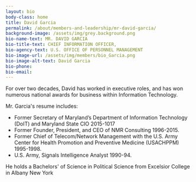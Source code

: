 ```yaml
---
layout: bio
body-class: home
title: David Garcia
permalink: /about/members-and-leadership/mr-david-garcia/
background-image: /assets/img/grey.background.png
bio-name-text: MR. DAVID GARCIA
bio-title-text: CHIEF INFORMATION OFFICER,
bio-agency-text: U.S. OFFICE OF PERSONNEL MANAGEMENT
bio-image-url: /assets/img/members/bio_Garcia.png
bio-image-alt-text: David Garcia
bio-phone:
bio-email:
---
```


For over two decades, David has worked in executive roles, and has won numerous national awards for business within Information Technology.

Mr. Garcia's resume includes:
<ul>
<li>Former Secretary of Maryland’s Department of Information Technology (DoIT) and Maryland State CIO 2015-1017</li>
<li>Former Founder, President, and CEO of NMR Consulting 1996-2015.</li>
<li>Former Chief of Telecom/Network Management with the U.S. Army Center for Health Promotion and Preventive Medicine (USACHPPM) 1995-1998.</li>
<li>U.S. Army, Signals Intelligence Analyst 1990-94.</li>
</ul>

He holds a Bachelors' of Science in Political Science from Excelsior College in Albany New York


<!--Born in Los Angeles, California, November 1963. Served in U.S. Army, 1990-94. David Garcia is the Founder, President, and Past CEO of NMR Consulting.
For more than 20 years, David Garcia has worked in executive roles in the high-tech arena. He holds a Bachelors' of Science in Political Science from Excelsior College in Albany New York.
Mr. Garcia served as the Chief of Telecom/Network Management with the U.S. Army Center for Health Promotion and Preventive Medicine, now the U.S. Army Public Health Command.
He went on to found Network Management Resources (NMR), Inc., as a basement startup and with a vision to provide high quality networking and information technology services to the government while providing employees with a challenging and rewarding work environment.
In 2015 he went on to serve the State of Maryland under Governor Larry Hogan as the Maryland State CIO and Secretary of the Department of Information Technology (DoIT). While serving in this position Mr. Garcia successfully aligned the DoIT to the Governor’s agenda saving the taxpayers millions through waste reduction and cost avoidance.
<br/>
<ul>
<li>	Served as the Maryland State CIO, 2015-17.</li>
<li>	Member, Maryland Governor's Executive Council (Cabinet Secretary), 2015-17.</li>
<li>	Graduate, Defense Language Institute (Russian).</li>
<li>	Excelsior College, B.S. (Political Science).</li>
<li>	Founder and Past President and Chief Executive Officer, NMR Consulting.</li>
<li>	Former Member, Board of Directors, Anne Arundel Tech Council;</li>
<li>	Former Member Baltimore Hispanic Chamber of Commerce.</li>
</ul>-->
